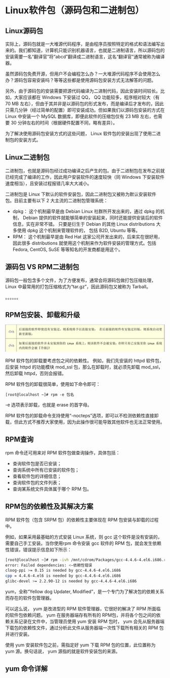 # Linux软件包（源码包和二进制包）

## Linux源码包

实际上，源码包就是一大堆源代码程序，是由程序员按照特定的格式和语法编写出来的。我们都知道，计算机只能识别机器语言，也就是二进制语言，所以源码包的安装需要一名“翻译官”将“abcd”翻译成二进制语言，这名“翻译官”通常被称为编译器。  

虽然源码包免费开源，但用户不会编程怎么办？一大堆源代码程序不会使用怎么办？源码包容易安装吗？等等这些都是使用源码包安装方式无法解答的问题。

另外，由于源码包的安装需要把源代码编译为二进制代码，因此安装时间较长。比如，大家应该都在 Windows 下安装过 QQ， QQ 功能较多，程序相对较大（有 70 MB 左右），但由于其并非是以源码包的形式发布，而是编译后才发布的，因此只需几分钟（经过简单的配置）即可安装成功。但如果我们以源码包安装的方式在 Linux 中安装一个 MySQL 数据库，即便此软件的压缩包仅有 23 MB 左右，也需要 30 分钟左右的时间（根据硬件配置不同，略有差异）。  

为了解决使用源码包安装方式的这些问题， Linux 软件包的安装出现了使用二进制包的安装方式。  

## Linux二进制包

二进制包，也就是源码包经过成功编译之后产生的包。由于二进制包在发布之前就已经完成了编译的工作，因此用户安装软件的速度较快（同 Windows 下安装软件速度相当），且安装过程报错几率大大减小。

二进制包是 Linux 下默认的软件安装包，因此二进制包又被称为默认安装软件包。目前主要有以下 2 大主流的二进制包管理系统：  

- dpkg： 这个机制最早是由 Debian Linux 社群所开发出来的，通过 dpkg 的机制， Debian 提供的软件就能够简单的安装起来，同时还能提供安装后的软件信息，实在非常不错。 只要是衍生于 Debian 的其他 Linux distributions 大多使用 dpkg 这个机制来管理软件的， 包括 B2D, Ubuntu 等等。
- RPM： 这个机制最早是由 Red Hat 这家公司开发出来的，后来实在很好用，因此很多 distributions 就使用这个机制来作为软件安装的管理方式。包括 Fedora, CentOS, SuSE 等等知名的开发商都是用这个。

## 源码包 VS RPM二进制包

源码包一般包含多个文件，为了方便发布，通常会将源码包做打包压缩处理， Linux 中最常用的打包压缩格式为“tar.gz”，因此源码包又被称为 Tarball。  

。。。。。。



## RPM包安装、卸载和升级

![image-20240701151852525](image/image-20240701151852525.png)

RPM 软件包的卸载要考虑包之间的依赖性。 例如，我们先安装的 httpd 软件包，后安装 httpd 的功能模块 mod_ssl 包，那么在卸载时，就必须先卸载 mod_ssl，然后卸载 httpd，否则会报错。  

RPM 软件包的卸载很简单，使用如下命令即可：  

```
[root@localhost ~]# rpm -e 包名
```

-e 选项表示卸载，也就是 erase 的首字母。  

RPM 软件包的卸载命令支持使用“-nocteps”选项，即可以不检测依赖性直接卸载，但此方式不推荐大家使用，因为此操作很可能导致其他软件也无法正常使用。  

## RPM查询

rpm 命令还可用来对 RPM 软件包做查询操作，具体包括：

- 查询软件包是否已安装；
- 查询系统中所有已安装的软件包；
- 查看软件包的详细信息；
- 查询软件包的文件列表；
- 查询某系统文件具体属于哪个 RPM 包。  

## RPM包的依赖性及其解决方案

RPM 软件包（包含 SRPM 包）的依赖性主要体现在 RPM 包安装与卸载的过程中。

例如，如果采用最基础的方式安装 Linux 系统，则 gcc 这个软件是没有安装的，需要自己手工安装。当你使用rpm 命令安装 gcc 软件的 RPM 包，就会发生依赖性错误，错误提示信息如下所示：  

```sh
[root@localhost ~]# rpm -ivh /mnt/cdrom/Packages/gcc-4.4.6-4.el6.i686.rpm
error: Failed dependencies: <―依赖性错误
cloog-ppi >= 0.15 is needed by gcc-4.4.6-4.el6.i686
cpp = 4.4.6-4.el6 is needed by gcc-4.4.6-4.el6.i686
glibc-devel >= 2.2.90-12 is needed by gcc-4.4.6-4.el6.i686
```

yum，全称“Yellow dog Updater, Modified”，是一个专门为了解决包的依赖关系而存在的软件包管理器。  

可以这么说， yum 是改进型的 RPM 软件管理器，它很好的解决了 RPM 所面临的软件包依赖问题。 yum 在服务器端存有所有的 RPM包，并将各个包之间的依赖关系记录在文件中，当管理员使用 yum 安装 RPM 包时， yum 会先从服务器端下载包的依赖性文件，通过分析此文件从服务器端一次性下载所有相关的 RPM 包并进行安装。  

使用 yum 安装软件包之前，需指定好 yum 下载 RPM 包的位置，此位置称为 yum 源。换句话说， yum 源指的就是软件安装包的来源。  

## yum 命令详解















